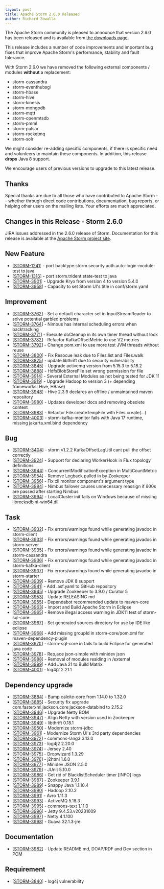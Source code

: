 ```yaml
---
layout: post
title: Apache Storm 2.6.0 Released
author: Richard Zowalla
---
```


The Apache Storm community is pleased to announce that  version 2.6.0 has been
released and is available from [the downloads page](/downloads.html).

This release includes a number of code improvements and important bug fixes 
that improve Apache Storm's performance, stability and fault tolerance. 

With Storm 2.6.0 we have removed the following external components / modules **without** a replacement:

- storm-cassandra
- storm-eventhubsgi
- storm-hbase
- storm-hive
- storm-kinesis
- storm-mongodb
- storm-mqtt
- storm-openmtsdb
- storm-pmml
- storm-pulsar
- storm-rocketmq
- storm-solr

We might consider re-adding specific components, if there is specific need and 
volunteers to maintain these components. In addition, this release **drops** Java 8 support. 

We encourage users of previous versions to upgrade to this latest release.


Thanks
------
Special thanks are due to all those who have contributed to Apache Storm -- whether 
through direct code contributions, documentation, bug reports, or helping other 
users on the mailing lists. Your efforts are much appreciated.


Changes in this Release - Storm 2.6.0
---------
<p>JIRA issues addressed in the 2.6.0 release of Storm. Documentation for this
    release is available at the <a href="http://storm.apache.org/">Apache Storm
    project site</a>.</p>

<h2>New Feature</h2>
<ul><li>[<a href="https://issues.apache.org/jira/browse/STORM-1241">STORM-1241</a>] - port  backtype.storm.security.auth.auto-login-module-test to java</li>
<li>[<a href="https://issues.apache.org/jira/browse/STORM-1316">STORM-1316</a>] - port storm.trident.state-test to java</li>
<li>[<a href="https://issues.apache.org/jira/browse/STORM-3901">STORM-3901</a>] - Upgrade Kryo from version 4 to version 5.4.0</li>
<li>[<a href="https://issues.apache.org/jira/browse/STORM-3958">STORM-3958</a>] - Capacity to set Storm UI's title in conf/storm.yaml</li>
</ul>

<h2>Improvement</h2>
<ul><li>[<a href="https://issues.apache.org/jira/browse/STORM-3762">STORM-3762</a>] - Set a default character set in InputStreamReader to solve potential garbled problems</li>
<li>[<a href="https://issues.apache.org/jira/browse/STORM-3764">STORM-3764</a>] - Nimbus has internal scheduling errors when backtracking</li>
<li>[<a href="https://issues.apache.org/jira/browse/STORM-3771">STORM-3771</a>] - Execute doCleanup in its own timer thread without lock</li>
<li>[<a href="https://issues.apache.org/jira/browse/STORM-3782">STORM-3782</a>] - Refactor KafkaOffsetMetric to use V2 metrics</li>
<li>[<a href="https://issues.apache.org/jira/browse/STORM-3792">STORM-3792</a>] - Change pom.xml to use more test JVM threads without reuse</li>
<li>[<a href="https://issues.apache.org/jira/browse/STORM-3800">STORM-3800</a>] - Fix Resocue leak due to Files.list and Files.walk</li>
<li>[<a href="https://issues.apache.org/jira/browse/STORM-3825">STORM-3825</a>] - update libthrift due to security vulnerability</li>
<li>[<a href="https://issues.apache.org/jira/browse/STORM-3845">STORM-3845</a>] - Upgrade activemq version from 5.15.3 to 5.18.2</li>
<li>[<a href="https://issues.apache.org/jira/browse/STORM-3888">STORM-3888</a>] - HdfsBlobStoreFile set wrong permission for file</li>
<li>[<a href="https://issues.apache.org/jira/browse/STORM-3914">STORM-3914</a>] - Several External Modules as not being tested for JDK 11</li>
<li>[<a href="https://issues.apache.org/jira/browse/STORM-3919">STORM-3919</a>] - Upgrade Hadoop to version 3 (+ depending frameworks: Hive, HBase)</li>
<li>[<a href="https://issues.apache.org/jira/browse/STORM-3948">STORM-3948</a>] - Hive 2.3.9 declares an offline / unmaintained maven repository</li>
<li>[<a href="https://issues.apache.org/jira/browse/STORM-3980">STORM-3980</a>] - Updates developer docs and removing obsolete content </li>
<li>[<a href="https://issues.apache.org/jira/browse/STORM-3983">STORM-3983</a>] - Refactor File.createTempFile with Files.create(...)</li>
<li>[<a href="https://issues.apache.org/jira/browse/STORM-4003">STORM-4003</a>] - storm-kafka-monitor fails with Java 17 runtime, missing jakarta.xml.bind dependency</li>
</ul>

<h2>Bug</h2>
<ul><li>[<a href="https://issues.apache.org/jira/browse/STORM-3404">STORM-3404</a>] - storm v1.2.2 KafkaOffsetLagUtil cant pull the offset correctly</li>
<li>[<a href="https://issues.apache.org/jira/browse/STORM-3924">STORM-3924</a>] - Support for declaring WorkerHook in Flux topology definitions</li>
<li>[<a href="https://issues.apache.org/jira/browse/STORM-3944">STORM-3944</a>] - ConcurrentModificationException  in MultiCountMetric</li>
<li>[<a href="https://issues.apache.org/jira/browse/STORM-3954">STORM-3954</a>] - Remove Logback pulled in by Zookeeper</li>
<li>[<a href="https://issues.apache.org/jira/browse/STORM-3956">STORM-3956</a>] - Fix cli monitor component's argument type </li>
<li>[<a href="https://issues.apache.org/jira/browse/STORM-3984">STORM-3984</a>] - Nimbus failover causes unnecessary reassign if 600s are passed after starting Nimbus</li>
<li>[<a href="https://issues.apache.org/jira/browse/STORM-3994">STORM-3994</a>] - LocalCluster init fails on Windows because of missing librocksdbjni-win64.dll</li>
</ul>

<h2>Task</h2>
<ul><li>[<a href="https://issues.apache.org/jira/browse/STORM-3932">STORM-3932</a>] - Fix errors/warnings found while generating javadoc in storm-client</li>
<li>[<a href="https://issues.apache.org/jira/browse/STORM-3933">STORM-3933</a>] - Fix errors/warnings found while generating javadoc in storm-server</li>
<li>[<a href="https://issues.apache.org/jira/browse/STORM-3935">STORM-3935</a>] - Fix errors/warnings found while generating javadoc in storm-cassandra</li>
<li>[<a href="https://issues.apache.org/jira/browse/STORM-3936">STORM-3936</a>] - Fix errors/warnings found while generating javadoc in storm-kafka-client</li>
<li>[<a href="https://issues.apache.org/jira/browse/STORM-3937">STORM-3937</a>] - Fix errors/warnings found while generating javadoc in storm-starter</li>
<li>[<a href="https://issues.apache.org/jira/browse/STORM-3939">STORM-3939</a>] - Remove JDK 8 support</li>
<li>[<a href="https://issues.apache.org/jira/browse/STORM-3941">STORM-3941</a>] - Add .asf.yaml to GitHub repository</li>
<li>[<a href="https://issues.apache.org/jira/browse/STORM-3945">STORM-3945</a>] - Upgrade Zookeeper to 3.9.0 / Curator 5</li>
<li>[<a href="https://issues.apache.org/jira/browse/STORM-3953">STORM-3953</a>] - Update RELEASING.md</li>
<li>[<a href="https://issues.apache.org/jira/browse/STORM-3955">STORM-3955</a>] - Dependabot recommended update to maven-core</li>
<li>[<a href="https://issues.apache.org/jira/browse/STORM-3963">STORM-3963</a>] - Import and Build Apache Storm in Eclipse</li>
<li>[<a href="https://issues.apache.org/jira/browse/STORM-3965">STORM-3965</a>] - Remove illegal access warning in JDK11 test of storm-sql-core</li>
<li>[<a href="https://issues.apache.org/jira/browse/STORM-3967">STORM-3967</a>] - Set generated sources directory for use by IDE like eclipse</li>
<li>[<a href="https://issues.apache.org/jira/browse/STORM-3968">STORM-3968</a>] - Add missing groupId in storm-core/pom.xml for maven-dependency-plugin</li>
<li>[<a href="https://issues.apache.org/jira/browse/STORM-3970">STORM-3970</a>] - storm-sql-core in fails to build Eclipse for generated java code</li>
<li>[<a href="https://issues.apache.org/jira/browse/STORM-3978">STORM-3978</a>] - Rep,ace json-simple with minidev json</li>
<li>[<a href="https://issues.apache.org/jira/browse/STORM-3988">STORM-3988</a>] - Removal of modules residing in /external</li>
<li>[<a href="https://issues.apache.org/jira/browse/STORM-3999">STORM-3999</a>] - Add Java 21 to Build Matrix</li>
<li>[<a href="https://issues.apache.org/jira/browse/STORM-4001">STORM-4001</a>] - log4j2 2.21.1</li>
</ul>

<h2>Dependency upgrade</h2>
<ul><li>[<a href="https://issues.apache.org/jira/browse/STORM-3884">STORM-3884</a>] - Bump calcite-core from 1.14.0 to 1.32.0</li>
<li>[<a href="https://issues.apache.org/jira/browse/STORM-3885">STORM-3885</a>] - Security fix upgrade com.fasterxml.jackson.core:jackson-databind to 2.15.2</li>
<li>[<a href="https://issues.apache.org/jira/browse/STORM-3946">STORM-3946</a>] - Upgrade Netty BOM</li>
<li>[<a href="https://issues.apache.org/jira/browse/STORM-3947">STORM-3947</a>] - Align Netty with version used in Zookeeper</li>
<li>[<a href="https://issues.apache.org/jira/browse/STORM-3949">STORM-3949</a>] - libthrift 0.18.1</li>
<li>[<a href="https://issues.apache.org/jira/browse/STORM-3950">STORM-3950</a>] - Modernize storm-jdbc</li>
<li>[<a href="https://issues.apache.org/jira/browse/STORM-3961">STORM-3961</a>] - Modernize Storm UI's 3rd party dependencies</li>
<li>[<a href="https://issues.apache.org/jira/browse/STORM-3972">STORM-3972</a>] - commons-lang3 3.13.0</li>
<li>[<a href="https://issues.apache.org/jira/browse/STORM-3973">STORM-3973</a>] - log4j2 2.20.0</li>
<li>[<a href="https://issues.apache.org/jira/browse/STORM-3974">STORM-3974</a>] - Jersey 2.40</li>
<li>[<a href="https://issues.apache.org/jira/browse/STORM-3975">STORM-3975</a>] - Dropwizard 1.3.29</li>
<li>[<a href="https://issues.apache.org/jira/browse/STORM-3976">STORM-3976</a>] - j2html 1.6.0</li>
<li>[<a href="https://issues.apache.org/jira/browse/STORM-3977">STORM-3977</a>] - Minidev JSON 2.5.0</li>
<li>[<a href="https://issues.apache.org/jira/browse/STORM-3979">STORM-3979</a>] - JUnit 5.10.0</li>
<li>[<a href="https://issues.apache.org/jira/browse/STORM-3986">STORM-3986</a>] - Get rid of BlacklistScheduler timer [INFO] logs</li>
<li>[<a href="https://issues.apache.org/jira/browse/STORM-3987">STORM-3987</a>] - Zookeeper 3.9.1</li>
<li>[<a href="https://issues.apache.org/jira/browse/STORM-3989">STORM-3989</a>] - Snappy Java 1.1.10.4</li>
<li>[<a href="https://issues.apache.org/jira/browse/STORM-3990">STORM-3990</a>] - Hadoop 2.10.2</li>
<li>[<a href="https://issues.apache.org/jira/browse/STORM-3991">STORM-3991</a>] - Avro 1.11.3</li>
<li>[<a href="https://issues.apache.org/jira/browse/STORM-3993">STORM-3993</a>] - ActiveMQ 5.18.3</li>
<li>[<a href="https://issues.apache.org/jira/browse/STORM-3995">STORM-3995</a>] - commons-text 1.11.0</li>
<li>[<a href="https://issues.apache.org/jira/browse/STORM-3996">STORM-3996</a>] - Jetty 9.4.53.v20231009</li>
<li>[<a href="https://issues.apache.org/jira/browse/STORM-3997">STORM-3997</a>] - Netty 4.1.100</li>
<li>[<a href="https://issues.apache.org/jira/browse/STORM-3998">STORM-3998</a>] - Guava 32.1.3-jre</li>
</ul>

<h2>Documentation</h2>
<ul><li>[<a href="https://issues.apache.org/jira/browse/STORM-3982">STORM-3982</a>] - Update README.md, DOAP/RDF and Dev section in POM</li>
</ul>

<h2>Requirement</h2>
<ul><li>[<a href="https://issues.apache.org/jira/browse/STORM-3840">STORM-3840</a>] - log4j vulnerability</li>
</ul>